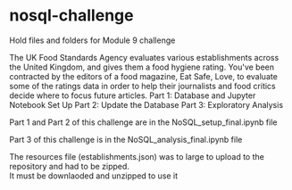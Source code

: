 # nosql-challenge                                               
Hold files and folders for Module 9 challenge

The UK Food Standards Agency evaluates various establishments across the United Kingdom, and gives them a food hygiene rating. 
You've been contracted by the editors of a food magazine, Eat Safe, Love, to evaluate some of the ratings data in order to 
help their journalists and food critics decide where to focus future articles.
Part 1: Database and Jupyter Notebook Set Up
Part 2: Update the Database
Part 3: Exploratory Analysis

Part 1 and Part 2 of this challenge are in the NoSQL_setup_final.ipynb file                                  

Part 3 of this challenge is in the NoSQL_analysis_final.ipynb file


The resources file (establishments.json) was to large to upload to the repository and had to be zipped.           
It must be downlaoded and unzipped to use it
